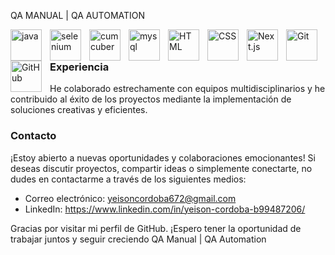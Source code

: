 QA MANUAL | QA AUTOMATION


 <img align="left" alt="java" width="50px" style="padding-right:10px;" src="https://cdn.jsdelivr.net/gh/devicons/devicon/icons/java/java-original-wordmark.svg" />
<img align="left" alt="selenium" width="50px" style="padding-right:10px;" src="https://cdn.jsdelivr.net/gh/devicons/devicon/icons/selenium/selenium-original.svg" />
 <img  align="left" alt="cumcuber" width="50px" style="padding-right:10px;" src="https://cdn.jsdelivr.net/gh/devicons/devicon/icons/cucumber/cucumber-plain-wordmark.svg" />    
 <img  align="left" alt="mysql" width="50px" style="padding-right:10px;"  src="https://cdn.jsdelivr.net/gh/devicons/devicon/icons/mysql/mysql-original-wordmark.svg" />  
<img align="left" alt="HTML" width="50px" style="padding-right:10px;" src="https://cdn.jsdelivr.net/gh/devicons/devicon/icons/html5/html5-plain.svg" /> 
<img align="left" alt="CSS" width="50px" style="padding-right:10px;" src="https://cdn.jsdelivr.net/gh/devicons/devicon/icons/css3/css3-plain.svg" />
 <img align="left" alt="Next.js" width="50px" style="padding-right:10px;" src="https://cdn.jsdelivr.net/gh/devicons/devicon/icons/nextjs/nextjs-line.svg" />
 <img align="left" alt="Git" width="50px" style="padding-right:10px;" src="https://cdn.jsdelivr.net/gh/devicons/devicon/icons/git/git-original.svg" /> 
 <img align="left" alt="GitHub" width="50px" style="padding-right:10px;" src="https://cdn.jsdelivr.net/gh/devicons/devicon/icons/bootstrap/bootstrap-original.svg" /> <br>

 

### Experiencia

 He colaborado estrechamente con equipos multidisciplinarios y he contribuido al éxito de los proyectos mediante la implementación de soluciones creativas y eficientes.

### Contacto

¡Estoy abierto a nuevas oportunidades y colaboraciones emocionantes! Si deseas discutir proyectos, compartir ideas o simplemente conectarte, no dudes en contactarme a través de los siguientes medios:

- Correo electrónico: yeisoncordoba672@gmail.com
- LinkedIn: https://www.linkedin.com/in/yeison-cordoba-b99487206/

Gracias por visitar mi perfil de GitHub. ¡Espero tener la oportunidad de trabajar juntos y seguir creciendo QA Manual | QA Automation
